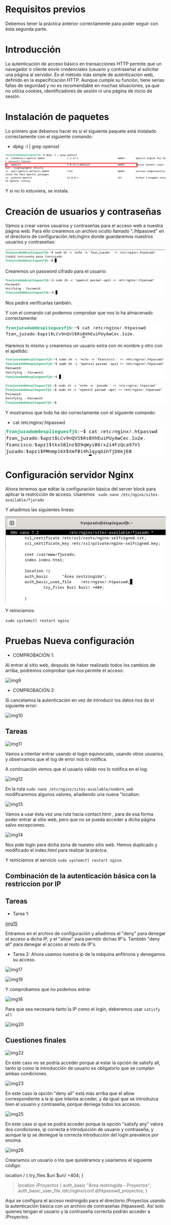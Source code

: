# Requisitos previos
Debemos tener la práctica anterior correctamente para poder seguir con ésta segunda parte.

# Introducción

La autenticación de acceso básico en transacciones HTTP permite que un navegador o cliente envíe credenciales (usuario y contraseña) al solicitar una página al servidor. Es el método más simple de autenticación web, definido en la especificación HTTP. Aunque cumple su función, tiene serias fallas de seguridad y no es recomendable en muchas situaciones, ya que no utiliza cookies, identificadores de sesión ni una página de inicio de sesión.

# Instalación de paquetes
Lo primero que debemos hacer es si el siguiente paquete está instalado correctamente con el siguiente comando:
- dpkg -l | grep openssl

![img1](./screenshots/1.png)

Y si no lo estuviera, se instala.

# Creación de usuarios y contraseñas
Vamos a crear varios usuarios y contraseñas para el acceso web a nuestra página web.
Para ello crearemos un archivo oculto llamado "./htpasswd" en el directorio de configuración /etc/nginx donde guardaremos nuestros usuarios y contraseñas:

![img2](./screenshots/2.png)

Crearemos un password cifrado para el usuario:

![img3](./screenshots/3.png)

Nos pedirá verificarlas también.

Y con el comando cat podemos comprobar que nos lo ha almacenado correctamente:

![img4](./screenshots/4.png)

Haremos lo mismo y crearemos un usuario extra con mi nombre y otro con el apellido:

![img5](./screenshots/5.png)

![img6](./screenshots/6.png)

Y mostramos que todo ha ido correctamente con el siguiente comando:
- cat /etc/nginx/.htpasswd

![img7](./screenshots/7.png)

# Configuración servidor Nginx
Ahora tenemos que editar la configuración básica del server block para aplicar la restricción de acceso.
Usaremos ``` sudo nano /etc/nginx/sites-available/fjurado```

Y añadimos las siguientes líneas:

![img8](./screenshots/8.png)

Y reiniciamos:

``` sudo systemctl restart nginx ```

# Pruebas Nueva configuración

- COMPROBACIÓN 1:

Al entrar al sitio web, después de haber realizado todos los cambios de arriba, podremos comprobar que nos permite el acceso:

![img9](./screenshots/9.png)

- COMPROBACIÓN 2:

Si cancelamos la autenticación en vez de introducir los datos nos da el siguiente error:

![img10](./screenshots/10.png)


## Tareas

![img11](./screenshots/11.png)

Vamos a intentar entrar usando el login equivocado, usando otros usuarios, y observamos que el log de error nos lo notifica.

A continuación vemos que el usuario válido nos lo notifica en el log:

![img12](./screenshots/12.png)

En la ruta ```sudo nano /etc/nginx/sites-available/nombre_web``` modificaremos algunos valores, añadiendo una nueva "location:

![img13](./screenshots/13.png)

Vamos a usar ésta vez una ruta hacia contact.html , para de esa forma poder entrar al sitio web, pero que no se pueda acceder a dicha página salvo excepciones.

![img14](./screenshots/14.png) 

Nos pide login para dicha zona de nuestro sitio web. Hemos duplicado y modificado el index.html para realizar la práctca.

Y reiniciamos el servicio ```sudo systemctl restart nginx```.
## Combinación de la autenticación básica con la restriccion por IP

## Tareas

- Tarea 1:

[img15](./screenshots/15.png)

Entramos en el archivo de configuración y añadimos el "deny" para denegar el acceso a dicha IP, y el "allow" para permitir dichas IP's.
También "deny all" para denegar el acceso al resto de IP's.

- Tarea 2:
Ahora usamos nuestra ip de la máquina anfitriona y denegamos su acceso.

![img17](./screenshots/17.png)


![img19](./screenshots/19.png)

Y comprobamos que no podemos entrar.

![img18](./screenshots/18.png)

Para que sea necesaria tanto la IP como el login, deberemos usar
```satisfy all ```

![img20](./screenshots/20.png)



## Cuestiones finales 

![img22](./screenshots/22.png)

En este caso no se podría acceder porque al estar la opción de satisfy all, tanto ip como la introducción de usuario es obligatorio que se cumplan ambas condiciones.

![img23](./screenshots/23.png)

En este caso la opción "deny all" está más arriba que el allow correspondiente a la ip que intenta acceder, y da igual que se introduzca bien el usuario y contraseña, porque deniega todos los accesos.

![img25](./screenshots/25.png)

En este caso sí que se podrá acceder porque la opción "satisfy any" valora dos condiciones, ip correcta e introducción de usuario y contraseña, y aunque la ip se deniegue la correcta introducción del login prevalece por encima.

![img26](./screenshots/26.png)

Crearíamos un usuario o los que quisiéramos y usaríamos el siguiente código:


location / {
    try_files $uri $uri/ =404;
}

>location /Proyectos {
    auth_basic "Área restringida - Proyectos";
    auth_basic_user_file /etc/nginx/conf.d/htpasswd_proyectos;
}

Aquí se configura el acceso restringido para el directorio /Proyectos usando la autenticación básica con un archivo de contraseñas (htpasswd). Así solo quienes tengan el usuario y la contraseña correcta podrán acceder a /Proyectos.
